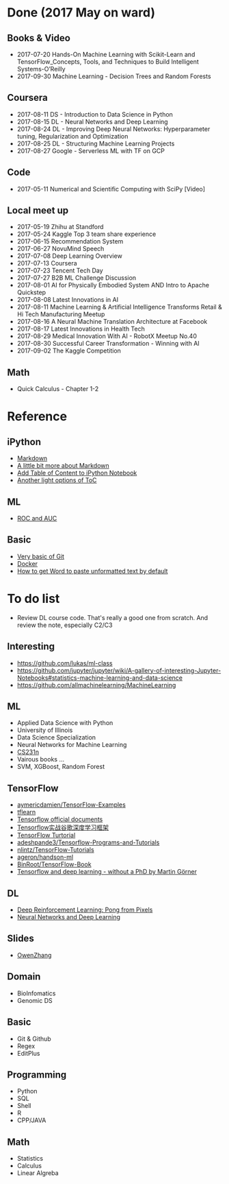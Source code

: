 # Done (2017 May on ward)

## Books & Video
- 2017-07-20 Hands-On Machine Learning with Scikit-Learn and TensorFlow_Concepts, Tools, and Techniques to Build Intelligent Systems-O’Reilly
- 2017-09-30 Machine Learning - Decision Trees and Random Forests

## Coursera
- 2017-08-11 DS - Introduction to Data Science in Python
- 2017-08-15 DL - Neural Networks and Deep Learning
- 2017-08-24 DL - Improving Deep Neural Networks: Hyperparameter tuning, Regularization and Optimization
- 2017-08-25 DL - Structuring Machine Learning Projects
- 2017-08-27 Google - Serverless ML with TF on GCP

## Code
- 2017-05-11 Numerical and Scientific Computing with SciPy [Video]	

## Local meet up
- 2017-05-19 Zhihu at Standford
- 2017-05-24 Kaggle Top 3 team share experience
- 2017-06-15 Recommendation System
- 2017-06-27 NovuMind Speech
- 2017-07-08 Deep Learning Overview
- 2017-07-13 Coursera
- 2017-07-23 Tencent Tech Day
- 2017-07-27 B2B ML Challenge Discussion
- 2017-08-01 AI for Physically Embodied System AND Intro to Apache Quickstep
- 2017-08-08 Latest Innovations in AI
- 2017-08-11 Machine Learning & Artificial Intelligence Transforms Retail & Hi Tech Manufacturing Meetup
- 2017-08-16 A Neural Machine Translation Architecture at Facebook
- 2017-08-17 Latest Innovations in Health Tech
- 2017-08-29 Medical Innovation With AI - RobotX Meetup No.40
- 2017-08-30 Successful Career Transformation - Winning with AI
- 2017-09-02 The Kaggle Competition

## Math
- Quick Calculus - Chapter 1-2

# Reference
## iPython 
- [Markdown](http://www.jianshu.com/p/q81RER)
- [A little bit more about Markdown](http://wen00072.github.io/blog/2013/09/15/learning-markdown-syntax/#blist)
- [Add Table of Content to iPython Notebook](https://zhuanlan.zhihu.com/p/24029578)
- [Another light options of ToC](https://github.com/kmahelona/ipython_notebook_goodies)

## ML
- [ROC and AUC](http://alexkong.net/2013/06/introduction-to-auc-and-roc/)

## Basic
- [Very basic of Git](https://zhuanlan.zhihu.com/p/27831772)
- [Docker](https://yeasy.gitbooks.io/docker_practice/content/install/mac.html)
- [How to get Word to paste unformatted text by default](http://www.suppertime.co.uk/blogmywiki/2015/07/unformatted-paste/)


# To do list
- Review DL course code. That's really a good one from scratch. And review the note, especially C2/C3

## Interesting 
- https://github.com/lukas/ml-class
- https://github.com/jupyter/jupyter/wiki/A-gallery-of-interesting-Jupyter-Notebooks#statistics-machine-learning-and-data-science
- https://github.com/allmachinelearning/MachineLearning

## ML
- Applied Data Science with Python
- University of Illinois
- Data Science Specialization
- Neural Networks for Machine Learning
- [CS231n](http://cs231n.github.io/neural-networks-3/)
- Vairous books ... 
- SVM, XGBoost, Random Forest

## TensorFlow
- [aymericdamien/TensorFlow-Examples](https://github.com/aymericdamien/TensorFlow-Examples)
- [tflearn](https://github.com/tflearn/tflearn/tree/master/examples#tflearn-examples)
- [Tensorflow official documents](https://www.tensorflow.org/get_started/)
- [Tensorflow实战谷歌深度学习框架](https://github.com/caicloud/tensorflow-tutorial)
- [TensorFlow Turtorial](https://github.com/Qinbf/Tensorflow)
- [adeshpande3/Tensorflow-Programs-and-Tutorials](https://github.com/adeshpande3/Tensorflow-Programs-and-Tutorials)
- [nlintz/TensorFlow-Tutorials](https://github.com/nlintz/TensorFlow-Tutorials)
- [ageron/handson-ml](https://github.com/ageron/handson-ml)
- [BinRoot/TensorFlow-Book](https://github.com/BinRoot/TensorFlow-Book)
- [Tensorflow and deep learning - without a PhD by Martin Görner](https://youtu.be/vq2nnJ4g6N0)

## DL
- [Deep Reinforcement Learning: Pong from Pixels](http://karpathy.github.io/2016/05/31/rl/)
- [Neural Networks and Deep Learning](http://neuralnetworksanddeeplearning.com/index.html)

## Slides
- [OwenZhang](https://www.slideshare.net/OwenZhang2)

## Domain 
- BioInfomatics
- Genomic DS

## Basic 
- Git & Github
- Regex
- EditPlus

## Programming
- Python
- SQL
- Shell
- R
- CPP/JAVA

## Math
- Statistics
- Calculus
- Linear Algreba

